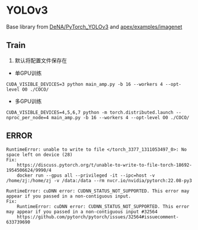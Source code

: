 
# YOLOv3

Base library from [DeNA/PyTorch_YOLOv3](https://github.com/DeNA/PyTorch_YOLOv3) and [apex/examples/imagenet](https://github.com/NVIDIA/apex/tree/master/examples/imagenet)

## Train

1. 默认将配置文件保存在

* 单GPU训练

```shell
CUDA_VISIBLE_DEVICES=3 python main_amp.py -b 16 --workers 4 --opt-level O0 ./COCO/
```

* 多GPU训练

```shell
CUDA_VISIBLE_DEVICES=4,5,6,7 python -m torch.distributed.launch --nproc_per_node=4 main_amp.py -b 16 --workers 4 --opt-level O0 ./COCO/
```

## ERROR

```text
RuntimeError: unable to write to file </torch_3377_1311053497_0>: No space left on device (28)
Fix:
    https://discuss.pytorch.org/t/unable-to-write-to-file-torch-18692-1954506624/9990/4
    docker run --gpus all --privileged -it --ipc=host -v /home/zj:/home/zj -v /data:/data --rm nvcr.io/nvidia/pytorch:22.08-py3
```

```text
RuntimeError: cuDNN error: CUDNN_STATUS_NOT_SUPPORTED. This error may appear if you passed in a non-contiguous input.
Fix:
    RuntimeError: cuDNN error: CUDNN_STATUS_NOT_SUPPORTED. This error may appear if you passed in a non-contiguous input #32564
    https://github.com/pytorch/pytorch/issues/32564#issuecomment-633739690
```